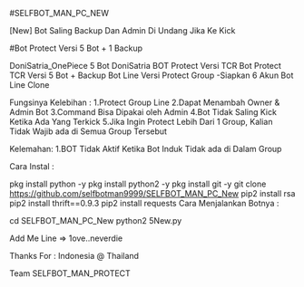 #SELFBOT_MAN_PC_NEW

[New] Bot Saling Backup Dan Admin Di Undang Jika Ke Kick

#Bot Protect Versi 5 Bot + 1 Backup

DoniSatria_OnePiece 5 Bot
DoniSatria BOT Protect Versi TCR
Bot Protect TCR Versi 5 Bot + Backup
Bot Line Versi Protect Group -Siapkan 6 Akun Bot Line Clone

Fungsinya Kelebihan : 
1.Protect Group Line 
2.Dapat Menambah Owner & Admin Bot
3.Command Bisa Dipakai oleh Admin 
4.Bot Tidak Saling Kick Ketika Ada Yang Terkick 
5.Jika Ingin Protect Lebih Dari 1 Group, Kalian Tidak Wajib ada di Semua Group Tersebut

Kelemahan: 1.BOT Tidak Aktif Ketika Bot Induk Tidak ada di Dalam Group

Cara Instal :

pkg install python -y
pkg install python2 -y
pkg install git -y
git clone https://github.com/selfbotman9999/SELFBOT_MAN_PC_New
pip2 install rsa
pip2 install thrift==0.9.3
pip2 install requests
Cara Menjalankan Botnya :

cd SELFBOT_MAN_PC_New
python2 5New.py

Add Me Line => 1ove..neverdie

Thanks For : Indonesia @ Thailand

Team SELFBOT_MAN_PROTECT
